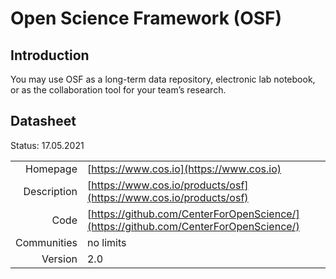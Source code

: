 # Open Science Framework (OSF)

## Introduction
You may use OSF as a long-term data repository,
electronic lab notebook, or as the collaboration tool for your team’s research.

## Datasheet

Status: 17.05.2021

|              |                                                                             |
| ------------:| :-------------------------------------------------------------------------- |
| Homepage     | [https://www.cos.io](https://www.cos.io)                          | 
| Description  | [https://www.cos.io/products/osf](https://www.cos.io/products/osf)                          |
| Code         | [https://github.com/CenterForOpenScience/](https://github.com/CenterForOpenScience/)                            | 
| Communities  | no limits                                                                    |
| Version      | 2.0                                                                    |

